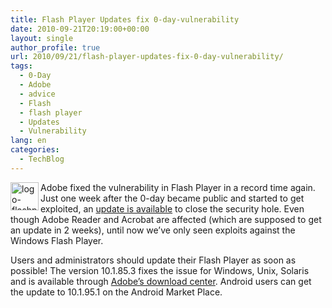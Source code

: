 ```yaml
---
title: Flash Player Updates fix 0-day-vulnerability
date: 2010-09-21T20:19:00+00:00
layout: single
author_profile: true
url: 2010/09/21/flash-player-updates-fix-0-day-vulnerability/
tags:
  - 0-Day
  - Adobe
  - advice
  - Flash
  - flash player
  - Updates
  - Vulnerability
lang: en
categories: 
  - TechBlog
---
```

[<img title="logo-flashplayer" border="0" alt="logo-flashplayer" align="left" src="http://lh5.ggpht.com/_vaUVXcmC3OI/TJj-JM0wksI/AAAAAAAACew/v10xKh-FyRU/logo-flashplayer_thumb%5B1%5D.jpg?imgmax=800" width="45" height="45" />](http://lh5.ggpht.com/_vaUVXcmC3OI/TJj-IYRjqKI/AAAAAAAACes/ktrrSWcvRcs/s1600-h/logo-flashplayer%5B3%5D.jpg)Adobe fixed the vulnerability in Flash Player in a record time again. Just one week after the 0-day became public and started to get exploited, an [update is available](http://www.adobe.com/support/security/bulletins/apsb10-22.html) to close the security hole. Even though Adobe Reader and Acrobat are affected (which are supposed to get an update in 2 weeks), until now we’ve only seen exploits against the Windows Flash Player.

Users and administrators should update their Flash Player as soon as possible! The version 10.1.85.3 fixes the issue for Windows, Unix, Solaris and is available through [Adobe’s download center](http://get.adobe.com/de/flashplayer/). Android users can get the update to 10.1.95.1 on the Android Market Place.